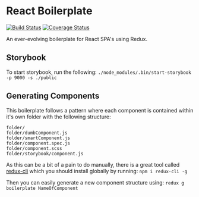 # React Boilerplate
[![Build Status](https://travis-ci.org/yonatanhakatan/react-boilerplate.svg?branch=master)](https://travis-ci.org/yonatanhakatan/react-boilerplate) [![Coverage Status](https://coveralls.io/repos/yonatanhakatan/react-boilerplate/badge.svg?branch=master&service=github)](https://coveralls.io/github/yonatanhakatan/react-boilerplate?branch=master)  

An ever-evolving boilerplate for React SPA's using Redux.

## Storybook

To start storybook, run the following:
`./node_modules/.bin/start-storybook -p 9000 -s ./public`

## Generating Components
This boilerplate follows a pattern where each component is contained within it's own folder with the following structure:
```
folder/
folder/dumbComponent.js
folder/smartComponent.js
folder/component.spec.js
folder/component.scss
folder/storybook/component.js
```

As this can be a bit of a pain to do manually, there is a great tool called [redux-cli](https://github.com/SpencerCDixon/redux-cli) which you should install  globally by running:
`npm i redux-cli -g`

Then you can easily generate a new component structure using:
`redux g boilerplate NameOfComponent`
